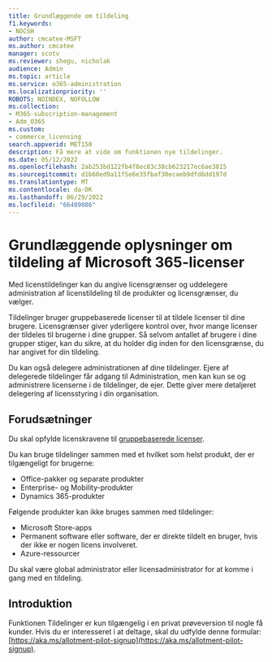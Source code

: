 ```yaml
---
title: Grundlæggende om tildeling
f1.keywords:
- NOCSH
author: cmcatee-MSFT
ms.author: cmcatee
manager: scotv
ms.reviewer: shegu, nicholak
audience: Admin
ms.topic: article
ms.service: o365-administration
ms.localizationpriority: ''
ROBOTS: NOINDEX, NOFOLLOW
ms.collection:
- M365-subscription-management
- Adm_O365
ms.custom:
- commerce_licensing
search.appverid: MET150
description: Få mere at vide om funktionen nye tildelinger.
ms.date: 05/12/2022
ms.openlocfilehash: 2ab253bd122fb4f8ec83c38cb623217ec6ae3815
ms.sourcegitcommit: d1b60ed9a11f5e6e35fbaf30ecaeb9dfd6dd197d
ms.translationtype: MT
ms.contentlocale: da-DK
ms.lasthandoff: 06/29/2022
ms.locfileid: "66489086"
---
```

# <a name="microsoft-365-license-allotment-basics"></a>Grundlæggende oplysninger om tildeling af Microsoft 365-licenser

Med licenstildelinger kan du angive licensgrænser og uddelegere administration af licenstildeling til de produkter og licensgrænser, du vælger.

Tildelinger bruger gruppebaserede licenser til at tildele licenser til dine brugere. Licensgrænser giver yderligere kontrol over, hvor mange licenser der tildeles til brugerne i dine grupper. Så selvom antallet af brugere i dine grupper stiger, kan du sikre, at du holder dig inden for den licensgrænse, du har angivet for din tildeling.

Du kan også delegere administrationen af dine tildelinger. Ejere af delegerede tildelinger får adgang til Administration, men kan kun se og administrere licenserne i de tildelinger, de ejer. Dette giver mere detaljeret delegering af licensstyring i din organisation.

## <a name="prerequisites"></a>Forudsætninger

Du skal opfylde licenskravene til [gruppebaserede licenser](/azure/active-directory/fundamentals/active-directory-licensing-whatis-azure-portal#licensing-requirements).

Du kan bruge tildelinger sammen med et hvilket som helst produkt, der er tilgængeligt for brugerne:

- Office-pakker og separate produkter
- Enterprise- og Mobility-produkter
- Dynamics 365-produkter

Følgende produkter kan ikke bruges sammen med tildelinger:

- Microsoft Store-apps
- Permanent software eller software, der er direkte tildelt en bruger, hvis der ikke er nogen licens involveret.
- Azure-ressourcer

Du skal være global administrator eller licensadministrator for at komme i gang med en tildeling.

## <a name="getting-started"></a>Introduktion

Funktionen Tildelinger er kun tilgængelig i en privat prøveversion til nogle få kunder. Hvis du er interesseret i at deltage, skal du udfylde denne formular: [https://aka.ms/allotment-pilot-signup](https://aka.ms/allotment-pilot-signup).